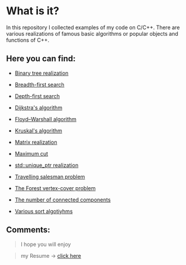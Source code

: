 # What is it?
 In this repository I collected examples of my code on C/C++. There are various realizations of famous basic algorithms or popular objects and functions of C++.
## Here you can find:
- [Binary tree realization](https://github.com/RuS2m/CODE/tree/master/bin_tree)

- [Breadth-first search](https://github.com/RuS2m/CODE/tree/master/BFS)

- [Depth-first search](https://github.com/RuS2m/CODE/tree/master/DFS)

- [Dijkstra's algorithm](https://github.com/RuS2m/CODE/tree/master/Dijkstra)

- [Floyd–Warshall algorithm](https://github.com/RuS2m/CODE/tree/master/Floyd–Warshall)

- [Kruskal's algorithm](https://github.com/RuS2m/CODE/tree/master/Kruskal)

- [Matrix realization](https://github.com/RuS2m/CODE/tree/master/matrix)

- [Maximum cut](https://github.com/RuS2m/CODE/tree/master/max_cut)

- [std::unique_ptr realization](https://github.com/RuS2m/CODE/tree/master/unique_ptr)

- [Travelling salesman problem](https://github.com/RuS2m/CODE/tree/master/TSP)

- [The Forest vertex-cover problem](https://github.com/RuS2m/CODE/tree/master/FVC)

- [The number of connected components](https://github.com/RuS2m/CODE/tree/master/component_counter)

- [Various sort algotiyhms](https://github.com/RuS2m/CODE/tree/master/sorts)

## Comments:
> I hope you will enjoy

> my Resume -> [click here](https://github.com/RuS2m/CODE/tree/master/RESUME.pdf)
